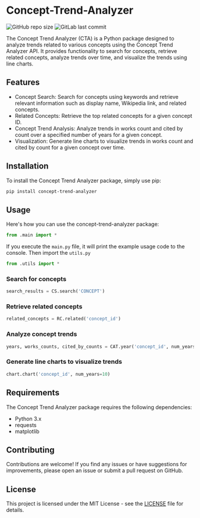 # Concept-Trend-Analyzer

![GitHub repo size](https://img.shields.io/github/repo-size/Systems-and-Toolchains-Fall-2023/course-project-option-2-captainKHSH)
![GitLab last commit](https://img.shields.io/gitlab/last-commit/Systems-and-Toolchains-Fall-2023/course-project-option-2-captainKHSH)

The Concept Trend Analyzer (CTA) is a Python package designed to analyze trends related to various concepts using the Concept Trend Analyzer API. It provides functionality to search for concepts, retrieve related concepts, analyze trends over time, and visualize the trends using line charts.

## Features

- Concept Search: Search for concepts using keywords and retrieve relevant information such as display name, Wikipedia link, and related concepts.
- Related Concepts: Retrieve the top related concepts for a given concept ID.
- Concept Trend Analysis: Analyze trends in works count and cited by count over a specified number of years for a given concept.
- Visualization: Generate line charts to visualize trends in works count and cited by count for a given concept over time.

## Installation

To install the Concept Trend Analyzer package, simply use pip:
```bash
pip install concept-trend-analyzer
```

## Usage

Here's how you can use the concept-trend-analyzer package:
```python
from .main import *
```

If you execute the `main.py` file, it will print the example usage code to the console. Then import the `utils.py`

```python
from .utils import *
```

### Search for concepts
```python
search_results = CS.search('CONCEPT')
```
### Retrieve related concepts
```python
related_concepts = RC.related('concept_id')
```
### Analyze concept trends
```python
years, works_counts, cited_by_counts = CAT.year('concept_id', num_years=10)
```
### Generate line charts to visualize trends
```python
chart.chart('concept_id', num_years=10)
```

## Requirements

The Concept Trend Analyzer package requires the following dependencies:

- Python 3.x
- requests
- matplotlib

## Contributing
Contributions are welcome! If you find any issues or have suggestions for improvements, please open an issue or submit a pull request on GitHub.

## License
This project is licensed under the MIT License - see the [LICENSE](https://github.com/captainKHSH/Concept-Trend-Analyzer/blob/main/LICENSE) file for details.

